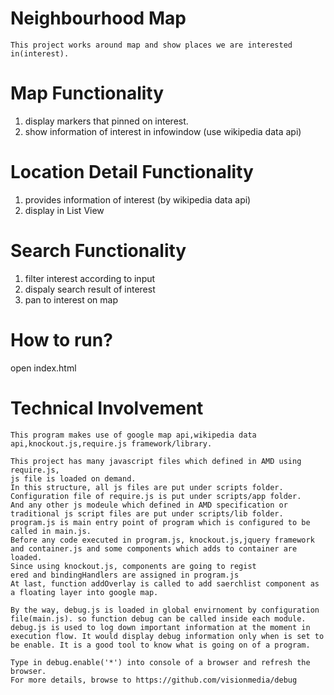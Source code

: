 Neighbourhood Map
=========================================
    This project works around map and show places we are interested in(interest).

Map Functionality
=========================================
1. display markers that pinned on interest.
2. show information of interest in infowindow (use wikipedia data api)

Location Detail Functionality
=========================================
1. provides information of interest (by wikipedia data api)
2. display in List View

Search Functionality
=========================================
1. filter interest according to input
2. dispaly search result of interest
3. pan to interest on map

How to run?
=========================================
open index.html


Technical Involvement
=========================================
    This program makes use of google map api,wikipedia data api,knockout.js,require.js framework/library.
    
    This project has many javascript files which defined in AMD using require.js,
    js file is loaded on demand.
    In this structure, all js files are put under scripts folder.
    Configuration file of require.js is put under scripts/app folder.
    And any other js modeule which defined in AMD specification or traditional js script files are put under scripts/lib folder.
    program.js is main entry point of program which is configured to be called in main.js.
    Before any code executed in program.js, knockout.js,jquery framework and container.js and some components which adds to container are loaded.
    Since using knockout.js, components are going to regist
    ered and bindingHandlers are assigned in program.js
    At last, function addOverlay is called to add saerchlist component as a floating layer into google map.
    
    By the way, debug.js is loaded in global envirnoment by configuration file(main.js). so function debug can be called inside each module. debug.js is used to log down important information at the moment in execution flow. It would display debug information only when is set to be enable. It is a good tool to know what is going on of a program.
    
    Type in debug.enable('*') into console of a browser and refresh the browser.
    For more details, browse to https://github.com/visionmedia/debug
